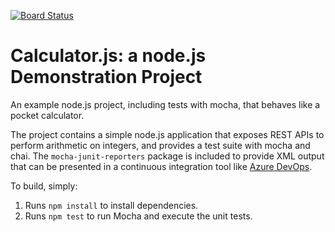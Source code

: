 [![Board Status](https://dev.azure.com/michaelcantu/046bc579-329d-430e-8b14-ea82a28c64ab/15fd5090-5031-4b2c-afe0-156e93b78f51/_apis/work/boardbadge/636aac8e-fe0e-49eb-943a-cbf547cf0398?columnOptions=1)](https://dev.azure.com/michaelcantu/046bc579-329d-430e-8b14-ea82a28c64ab/_boards/board/t/15fd5090-5031-4b2c-afe0-156e93b78f51/Custom.98f10bb8-da6b-4ca5-8366-1c680e9fa3b3/)

Calculator.js: a node.js Demonstration Project
==============================================
An example node.js project, including tests with mocha, that behaves like
a pocket calculator.

The project contains a simple node.js application that exposes REST APIs
to perform arithmetic on integers, and provides a test suite with mocha
and chai.  The `mocha-junit-reporters` package is included to provide XML
output that can be presented in a continuous integration tool like
[Azure DevOps](https://azure.com/devops).

To build, simply:

1. Runs `npm install` to install dependencies.
2. Runs `npm test` to run Mocha and execute the unit tests.

